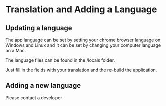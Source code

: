 # Translation and Adding a Language

## Updating a language

The app language can be set by setting your chrome browser language on Windows and Linux and it can be set by changing your computer language on a Mac.

The language files can be found in the /locals folder.

Just fill in the fields with your translation and the re-build the application.

## Adding a new language

Please contact a developer
